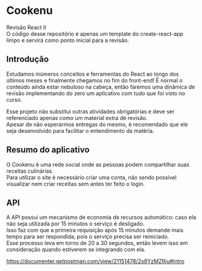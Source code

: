 # Cookenu

Revisão React II<br>
O código desse repositório é apenas um template do create-react-app limpo e servirá como ponto inicial para a revisão.

## Introdução

Estudamos inúmeros conceitos e ferramentas do React ao longo dos últimos meses e finalmente chegamos no fim do front-end! É normal o conteúdo ainda estar nebuloso na cabeça, então faremos uma dinâmica de revisão implementando do zero um aplicativo com tudo que foi visto no curso.

Esse projeto não substitui outras atividades obrigatórias e deve ser referenciado apenas como um material extra de revisão.<br>
Apesar de não esperarmos entregas do mesmo, é recomendado que ele seja desenvolvido para facilitar o entendimento da matéria.

## Resumo do aplicativo

O Cookenu é uma rede social onde as pessoas podem compartilhar suas receitas culinárias.<br>
Para utilizar o site é necessário criar uma conta, não sendo possível visualizar nem criar receitas sem antes ter feito o login.

## API

A API possui um mecanismo de economia de recursos automático: caso ela não seja utilizada por 15 minutos o serviço é desligado.<br>
Isso faz com que a primeira requisição após 15 minutos demande mais tempo para ser respondida, pois o serviço precisa ser reiniciado.<br>
Esse processo leva em torno de 20 a 30 segundos, então levem isso em consideração quando estiverem se integrando com ela.

https://documenter.getpostman.com/view/21151478/2s8YzMZRju#intro
